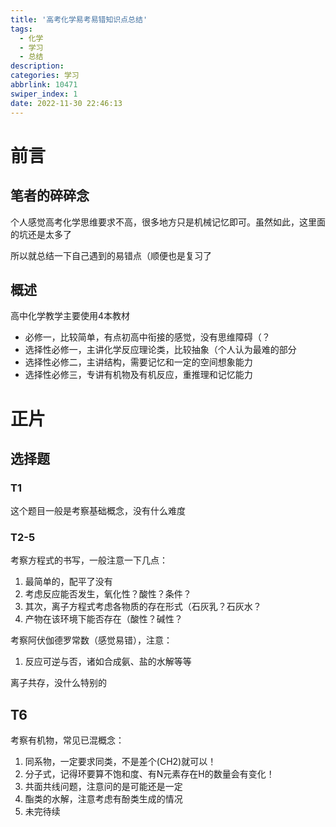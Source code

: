 ```yaml
---
title: '高考化学易考易错知识点总结'
tags:
  - 化学
  - 学习
  - 总结
description: 
categories: 学习
abbrlink: 10471
swiper_index: 1
date: 2022-11-30 22:46:13
---
```


# 前言

## 笔者的碎碎念

个人感觉高考化学思维要求不高，很多地方只是机械记忆即可。虽然如此，这里面的坑还是太多了

所以就总结一下自己遇到的易错点（顺便也是复习了

## 概述

高中化学教学主要使用4本教材

- 必修一，比较简单，有点初高中衔接的感觉，没有思维障碍（？
- 选择性必修一，主讲化学反应理论类，比较抽象（个人认为最难的部分
- 选择性必修二，主讲结构，需要记忆和一定的空间想象能力
- 选择性必修三，专讲有机物及有机反应，重推理和记忆能力

# 正片

 ## 选择题

### T1

这个题目一般是考察基础概念，没有什么难度

### T2-5

考察方程式的书写，一般注意一下几点：

1. 最简单的，配平了没有
2. 考虑反应能否发生，氧化性？酸性？条件？
3. 其次，离子方程式考虑各物质的存在形式（石灰乳？石灰水？
4. 产物在该环境下能否存在（酸性？碱性？

考察阿伏伽德罗常数（感觉易错），注意：

1. 反应可逆与否，诸如合成氨、盐的水解等等

离子共存，没什么特别的

## T6

考察有机物，常见已混概念：

1. 同系物，一定要求同类，不是差个(CH2)就可以！
2. 分子式，记得环要算不饱和度、有N元素存在H的数量会有变化！
3. 共面共线问题，注意问的是可能还是一定
4. 酯类的水解，注意考虑有酚类生成的情况
5. 未完待续





